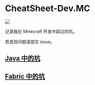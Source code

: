 # CheatSheet-Dev.MC
![](https://img.shields.io/badge/license-CC--BY--SA--4.0-green)

记录我在 Minecraft 开发中踩过的坑。

若发现问题请提交 issue。

## [Java 中的坑]( https://github.com/sileence114/CheatSheet-Dev.MC/blob/main/Java.md ) 

## [Fabric 中的坑]( https://github.com/sileence114/CheatSheet-Dev.MC/blob/main/Fabric.md ) 
